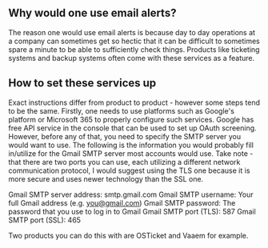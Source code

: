 ## Why would one use email alerts?
The reason one would use email alerts is because day to day operations at a company can sometimes get so hectic that it can be difficult to sometimes spare a minute to be able to sufficiently check things. Products like ticketing systems and backup systems often come with these services as a feature.

## How to set these services up
Exact instructions differ from product to product - however some steps tend to be the same.
Firstly, one needs to use platforms such as Google's platform or Microsoft 365 to properly configure such services. Google has free API service in the console that can be used to set up OAuth screening. However, before any of that, you need to specify the SMTP
server you would want to use. The following is the information you would probably fill in/utilize for the Gmail SMTP server most accounts would use. Take note - that there are two ports you can use, each utilizing a different network communication protocol,
I would suggest using the TLS one because it is more secure and uses newer technology than the SSL one. 

Gmail SMTP server address: smtp.gmail.com
Gmail SMTP username: Your full Gmail address (e.g. you@gmail.com)
Gmail SMTP password: The password that you use to log in to Gmail
Gmail SMTP port (TLS): 587
Gmail SMTP port (SSL): 465

Two products you can do this with are OSTicket and Vaaem for example. 
